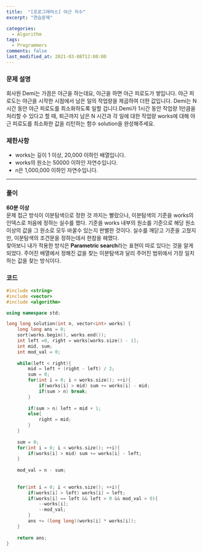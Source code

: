 ```yaml
---
title:  "[프로그래머스] 야근 지수"
excerpt: "연습문제"

categories:
  - Algorithm
tags:
  - Programmers
comments: false
last_modified_at: 2021-03-08T12:00:00
---
```

### 문제 설명
회사원 Demi는 가끔은 야근을 하는데요, 야근을 하면 야근 피로도가 쌓입니다. 야근 피로도는 야근을 시작한 시점에서 남은 일의 작업량을 제곱하여 더한 값입니다. Demi는 N시간 동안 야근 피로도를 최소화하도록 일할 겁니다.Demi가 1시간 동안 작업량 1만큼을 처리할 수 있다고 할 때, 퇴근까지 남은 N 시간과 각 일에 대한 작업량 works에 대해 야근 피로도를 최소화한 값을 리턴하는 함수 solution을 완성해주세요.

### 제한사항
- works는 길이 1 이상, 20,000 이하인 배열입니다.
- works의 원소는 50000 이하인 자연수입니다.
- n은 1,000,000 이하인 자연수입니다.

---
### 풀이
**60분 이상**  
문제 접근 방식이 이분탐색으로 정한 것 까지는 빨랐으나, 이분탐색의 기준을 works의 인덱스로 처음에 정하는 실수를 했다. 기준을 works 내부의 원소를 기준으로 해당 원소 이상의 값을 그 원소로 모두 바꿀수 있는지 판별한 것이다. 실수를 깨닫고 기준을 고쳤지만, 이분탐색의 조건문을 정하는데서 한참을 헤맸다.  
찾아보니 내가 적용한 방식은 **Parametric search**라는 표현이 따로 있다는 것을 알게되었다. 주어진 배열에서 정해진 값을 찾는 이분탐색과 달리 주어진 범위에서 가장 일치하는 값을 찾는 방식이다.

### 코드
```c++
#include <string>
#include <vector>
#include <algorithm>

using namespace std;

long long solution(int n, vector<int> works) {
    long long ans = 0;
    sort(works.begin(), works.end());
    int left =0, right = works[works.size() - 1];
    int mid, sum;
    int mod_val = 0;
    
    while(left < right){
        mid = left + (right - left) / 2;
        sum = 0;
        for(int i = 0; i < works.size(); ++i){
            if(works[i] > mid) sum += works[i] - mid;
            if(sum > n) break;
        }
        
        if(sum > n) left = mid + 1;
        else{
            right = mid;
        }
    }
    
    sum = 0;
    for(int i = 0; i < works.size(); ++i){
        if(works[i] > mid) sum += works[i] - left;
    }
    
    mod_val = n - sum;
    
    
    for(int i = 0; i < works.size(); ++i){
        if(works[i] > left) works[i] = left;
        if(works[i] == left && left > 0 && mod_val > 0){
            --works[i];
            --mod_val;
        } 
        ans += (long long)(works[i] * works[i]);
    }
    
    return ans;
}
```
